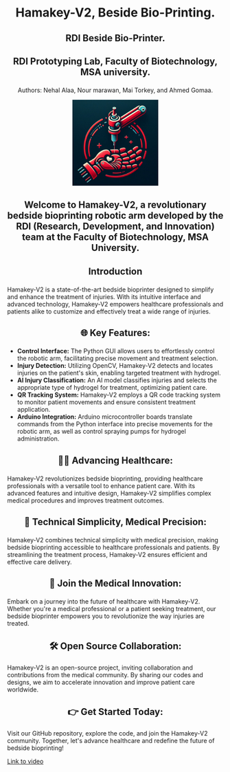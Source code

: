 # **<p align="center"> Hamakey-V2, Beside Bio-Printing.</p>**

## <p align="center"> RDI  Beside Bio-Printer. </p>


## <p align="center"> RDI Prototyping Lab, Faculty of Biotechnology, MSA university. </p>

<p align="center"> Authors: Nehal Alaa, Nour marawan, Mai Torkey, and  Ahmed Gomaa. </p>

<p align="center">
  <img src="Hamakey LOGO.PNG" width="200" height="200">
</p>

## **<p align="center"> Welcome to Hamakey-V2, a revolutionary bedside bioprinting robotic arm developed by the RDI (Research, Development, and Innovation) team at the Faculty of Biotechnology, MSA University.</p>**


## **<p align="center"> Introduction </p>**
Hamakey-V2 is a state-of-the-art bedside bioprinter designed to simplify and enhance the treatment of injuries. With its intuitive interface and advanced technology, Hamakey-V2 empowers healthcare professionals and patients alike to customize and effectively treat a wide range of injuries.

## **<p align="center"> 🌐 Key Features: </p>**
- **Control Interface:** The Python GUI allows users to effortlessly control the robotic arm, facilitating precise movement and treatment selection.
- **Injury Detection:** Utilizing OpenCV, Hamakey-V2 detects and locates injuries on the patient's skin, enabling targeted treatment with hydrogel.
- **AI Injury Classification:** An AI model classifies injuries and selects the appropriate type of hydrogel for treatment, optimizing patient care.
- **QR Tracking System:** Hamakey-V2 employs a QR code tracking system to monitor patient movements and ensure consistent treatment application.
- **Arduino Integration:** Arduino microcontroller boards translate commands from the Python interface into precise movements for the robotic arm, as well as control spraying pumps for hydrogel administration.

## **<p align="center"> 👩‍⚕️ Advancing Healthcare: </p>**
Hamakey-V2 revolutionizes bedside bioprinting, providing healthcare professionals with a versatile tool to enhance patient care. With its advanced features and intuitive design, Hamakey-V2 simplifies complex medical procedures and improves treatment outcomes.

## **<p align="center"> 🔧 Technical Simplicity, Medical Precision: </p>**
Hamakey-V2 combines technical simplicity with medical precision, making bedside bioprinting accessible to healthcare professionals and patients. By streamlining the treatment process, Hamakey-V2 ensures efficient and effective care delivery.

## **<p align="center"> 🚀 Join the Medical Innovation: </p>**
Embark on a journey into the future of healthcare with Hamakey-V2. Whether you're a medical professional or a patient seeking treatment, our bedside bioprinter empowers you to revolutionize the way injuries are treated.

## **<p align="center"> 🛠️ Open Source Collaboration: </p>**
Hamakey-V2 is an open-source project, inviting collaboration and contributions from the medical community. By sharing our codes and designs, we aim to accelerate innovation and improve patient care worldwide.

## **<p align="center"> 👉 Get Started Today: </p>**
Visit our GitHub repository, explore the code, and join the Hamakey-V2 community. Together, let's advance healthcare and redefine the future of bedside bioprinting!



[Link to video]()


